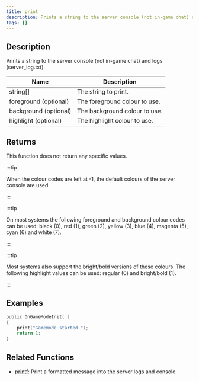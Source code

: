 ```yaml
---
title: print
description: Prints a string to the server console (not in-game chat) and logs (server_log.
tags: []
---
```


<LowercaseNote />

## Description

Prints a string to the server console (not in-game chat) and logs (server_log.txt).

| Name                  | Description                   |
| --------------------- | ----------------------------- |
| string[]              | The string to print.          |
| foreground (optional) | The foreground colour to use. |
| background (optional) | The background colour to use. |
| highlight (optional)  | The highlight colour to use.  |

## Returns

This function does not return any specific values.

:::tip

When the colour codes are left at -1, the default colours of the server console are used.

:::

:::tip

On most systems the following foreground and background colour codes can be used: black (0), red (1), green (2), yellow (3), blue (4), magenta (5), cyan (6) and white (7).

:::

:::tip

Most systems also support the bright/bold versions of these colours. The following highlight values can be used: regular (0) and bright/bold (1).

:::

## Examples

```c
public OnGameModeInit( )
{
    print("Gamemode started.");
    return 1;
}
```

## Related Functions

- [printf](printf.md): Print a formatted message into the server logs and console.
